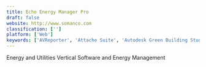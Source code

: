```yaml
---
title: Echo Energy Manager Pro
draft: false 
website: http://www.somanco.com
classification: ['']
platform: ['Web']
keywords: ['AVReporter', 'Attache Suite', 'Autodesk Green Building Studio', 'Budderfly Energy Management System', 'Carbon Real-Time', 'Elmeasure', 'Enablon', 'Energy Savings Estimator', 'EnergyCAP', 'EnergyElephant', 'EnergyIP', 'Eniscope', 'Field ID', 'Ideagen Coruson', 'PayLease', 'ProdEval', 'RC-Studio 2.0', 'RETScreen', 'SoFi', 'VComply', 'Verisae vx Conserve', 'Wattics']
---
```

Energy and Utilities Vertical Software and Energy Management